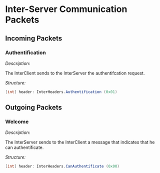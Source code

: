 # Inter-Server Communication Packets

## Incoming Packets

### Authentification

_Description:_

The InterClient sends to the InterServer the authentifcation request.

_Structure:_

```c#
[int] header: InterHeaders.Authentification (0x01)
```

## Outgoing Packets

### Welcome

_Description:_

The InterServer sends to the InterClient a message that indicates that he can authentificate.

_Structure:_

```c#
[int] header: InterHeaders.CanAuthentificate (0x00)
```
